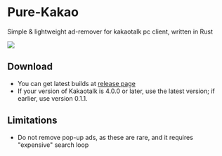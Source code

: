 # Pure-Kakao

Simple & lightweight ad-remover for kakaotalk pc client, written in Rust

![](https://user-images.githubusercontent.com/25812442/204104733-9be014bd-3978-4842-8ae0-f3f99d497e52.png)

## Download

- You can get latest builds at [release page](https://github.com/ACK72/Pure-Kakao/releases/latest)
- If your version of Kakaotalk is 4.0.0 or later, use the latest version; if earlier, use version 0.1.1.

## Limitations

- Do not remove pop-up ads, as these are rare, and it requires "expensive" search loop